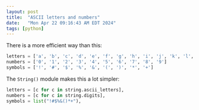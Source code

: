 ```yaml
---
layout: post
title:  "ASCII letters and numbers"
date:   "Mon Apr 22 09:16:43 AM EDT 2024"
tags: [python]
---
```

There is a more efficient way than this:

```python
letters = ['a', 'b', 'c', 'd', 'e', 'f', 'g', 'h', 'i', 'j', 'k', 'l', 'm', 'n', 'o', 'p', 'q', 'r', 's', 't', 'u', 'v', 'w', 'x', 'y', 'z', 'A', 'B', 'C', 'D', 'E', 'F', 'G', 'H', 'I', 'J', 'K', 'L', 'M', 'N', 'O', 'P', 'Q', 'R', 'S', 'T', 'U', 'V', 'W', 'X', 'Y', 'Z']
numbers = ['0', '1', '2', '3', '4', '5', '6', '7', '8', '9']
symbols = ['!', '#', '$', '%', '&', '(', ')', '*', '+']
```

The `String()` module makes this a lot simpler:

```python
letters = [c for c in string.ascii_letters],
numbers = [c for c in string.digits],
symbols = list("!#$%&()*+"),
```
